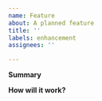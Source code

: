 ```yaml
---
name: Feature
about: A planned feature
title: ''
labels: enhancement
assignees: ''

---
```


**Summary**

**How will it work?**
